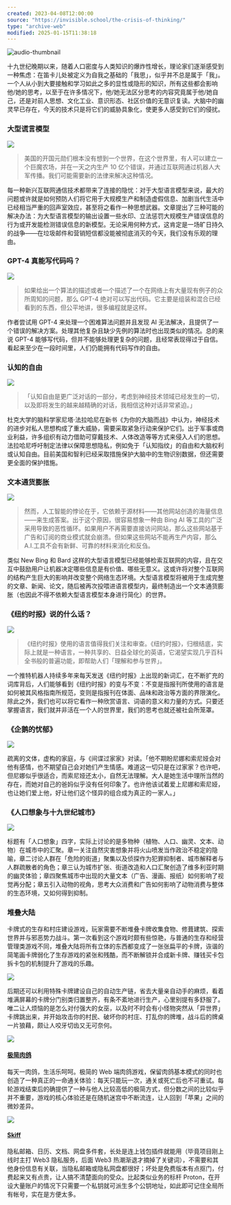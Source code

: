 ```yaml
---
created: 2023-04-08T12:00:00
source: "https://invisible.school/the-crisis-of-thinking/"
type: "archive-web"
modified: 2025-01-15T11:38:18
---
```


![audio-thumbnail](https://invisible.school/content/media/2023/03/Kinokoteikoku----------------_thumb.jpeg?v=1679872296136)

十九世纪晚期以来，随着人口密度与人类知识的爆炸性增长，理论家们逐渐感受到一种焦虑：在笛卡儿处被定义为自我之基础的「我思」，似乎并不总是属于「我」。一个人从小到大要接触和学习如此之多的显性或隐形的知识，所有这些都会影响他/她的思考，以至于在许多情况下，他/她无法区分思考的内容究竟属于他/她自己，还是对前人思想、文化工业、意识形态、社区价值的无意识复读。大脑中的幽灵早已存在，今天的技术只是将它们的威胁具象化，使更多人感受到它们的侵扰。

### 大型谎言模型

![](https://cdn.theatlantic.com/_next/static/images/apple-touch-icon-152x152-aafde20dd981a38fcd549b29b2b3b785.png)

> 美国的开国元勋们根本没有想到一个世界，在这个世界里，有人可以建立一个巨魔农场，并在一天之内生产 10 亿个错误，并通过互联网通过机器人大军传播。我们可能需要新的法律来解决这种情况。

每一种新兴互联网通信技术都带来了连接的隐忧：对于大型语言模型来说，最大的问题或许就是如何预防人们将它用于大规模生产和制造虚假信息、加剧当代生活中已经相当严重的回声室效应，甚至将之看作一种思想武器。文章提出了三种可能的解决办法：为大型语言模型的输出设置一些水印、立法惩罚大规模生产错误信息的行为或开发能检测错误信息的新模型。无论采用何种方式，这肯定是一场旷日持久的战争——在垃圾邮件和营销短信都没能被彻底消灭的今天，我们没有乐观的理由。

### GPT-4 真能写代码吗？

![](https://substackcdn.com/icons/substack/apple-touch-icon-1024x1024.png)

> 如果给出一个算法的描述或者一个描述了一个在网络上有大量现有例子的众所周知的问题，那么 GPT-4 绝对可以写出代码。它主要是组装和混合已经看到的东西，但公平地讲，很多编程就是这样。

作者尝试用 GPT-4 来处理一个困难算法问题并且发现 AI 无法解决，且提供了一个错误的解决方案。处理其他复杂且缺少先例的算法时也出现类似的情况。总的来说 GPT-4 能够写代码，但并不能够处理更复杂的问题，且经常表现得过于自信。看起来至少在一段时间里，人们仍能拥有代码写作的自由。

### 认知的自由

![](https://static.guim.co.uk/images/favicon-32x32.ico)

> 「认知自由是更广泛对话的一部分，考虑到神经技术领域已经发生的一切，以及即将发生的越来越精确的对话，我相信这种对话非常紧迫。」

杜克大学的脑科学家尼塔·法拉哈尼在新书《为你的大脑而战》中认为，神经技术的进步对私人思想构成了重大威胁，需要采取紧急行动来保护它们。出于军事或商业利益，许多组织有动力借助可穿戴技术、人体改造等等方式来侵入人们的思想。法拉哈尼呼吁制定法律以保障思想隐私，例如免于「认知指纹」的自由和大脑权利或认知自由。目前美国和智利已经采取措施保护大脑中的生物识别数据，但还需要更全面的保护措施。

### 文本通货膨胀

![](https://www.newyorker.com/verso/static/the-new-yorker/assets/favicon.ico)

> 然而，人工智能的悖论在于，它依赖于源材料——其他网站创造的海量信息——来生成答案。出于这个原因，很容易想象一种由 Bing AI 等工具的广泛采用导致的恶性循环。如果用户不再需要直接访问网站，那么这些网站基于广告和订阅的商业模式就会崩溃。但如果这些网站不能再生产内容，那么 A.I.工具不会有新鲜、可靠的材料来消化和反刍。

类似 New Bing 和 Bard 这样的大型语言模型已经能够检索互联网的内容，且在交互中鼓励用户让机器决定哪些信息是有价值、哪些无意义。这或许将对整个互联网的结构产生巨大的影响并改变整个网络生态环境。大型语言模型将被用于生成完整的文章、新闻、论文，随后被再次投喂进语言模型内，最终制造出一个文本通货膨胀（也因此不得不依赖大型语言模型本身进行简化）的世界。

### 《纽约时报》说的什么话？

![](https://www.newyorker.com/verso/static/the-new-yorker/assets/favicon.ico)

> 《纽约时报》使用的语言值得我们关注和审查。《纽约时报》，归根结底，实际上就是一种语言，一种共享的、日益全球化的英语，它渴望实现几乎百科全书般的普遍功能，即帮助人们「理解和参与世界」。

一个推特机器人持续多年来每天发送《纽约时报》上出现的新词汇，在不断扩充的词库背后，人们能够看到《纽约时报》的变与不变：不变是指报刊所使用的语言是如何被其风格指南所规范，变则是指报刊在体面、品味和政治等方面的界限演化。除此之外，我们也可以将它看作一种欣赏语言、词语的意义和力量的方式。只要还掌握语言，我们就并非活在一个人的世界里，我们的思考也就还被社会所笼罩。

### 《企鹅的忧郁》

![](https://img1.doubanio.com/favicon.ico)

疏离的文体，虚构的家庭，与《间谍过家家》对读。「他不期盼尼娜和索尼娅会对他有感情，也不期望自己会对她们产生情感。难道这一切只是在过家家？也许吧，但尼娜似乎很适合，而索尼娅还太小，自然无法理解。大人是她生活中理所当然的存在，而她对自己的爸妈似乎没有任何印象了。也许他该试着爱上尼娜和索尼娅，也让她们爱上他，好让他们这个怪异的组合成为真正的一家人。」

### 《人口想象与十九世纪城市》

![](https://img1.doubanio.com/favicon.ico)

标题有「人口想象」四字，实际上讨论的是多物种（植物、人口、幽灵、文本、动物）在城市中的汇聚。章一关注自然灾害想象并将火山喷发当作政治不稳定的隐喻，章二讨论人群在「危险的街道」聚集以及侦探作为犯罪抑制者、城市解释者与人群疏散者的角色；章三认为城市扩张、街道改造和人口汇聚创造了维多利亚时期的幽灵体验；章四聚焦城市中出现的大量文本（广告、漫画、报纸）如何影响了视觉再分配；章五引入动物的视角，思考大众消费和广告如何影响了动物消费与整体的生态环境，又如何得到抑制。

### 堆叠大陆

卡牌式的生存和村庄建设游戏，玩家需要不断堆叠卡牌收集食物、修葺建筑、探索世界并与邪恶势力战斗。第一次看到这个游戏时颇有些惊艳，与普通的生存和经营管理类游戏不同，堆叠大陆将所有立体的东西都变成了一张张扁平的卡牌，诙谐的简笔画卡牌弱化了生存游戏的紧张和残酷，而不断解锁并合成新卡牌、赚钱买卡包拆卡包的机制提升了游戏的乐趣。

![](https://store.steampowered.com/favicon.ico)

后期还可以利用特殊卡牌建设自己的自动生产链，省去大量亲自动手的麻烦，看着堆满屏幕的卡牌分门别类归置整齐，有条不紊地进行生产，心里别提有多舒服了。唯二让人烦恼的是怎么对付强大的女巫，以及时不时会有小怪物突然从「异世界」卡牌跳出来，并开始攻击你的村民、破坏你的村庄、打乱你的牌堆，战斗后的牌桌一片狼藉，颇让人咬牙切齿又无可奈何。

![](https://invisible.school/content/images/2023/03/Rogule.png)

#### [极简肉鸽](https://rogule.com/?ref=invisible.school)‌

每天一肉鸽，生活乐呵呵。极简的 Web 端肉鸽游戏，保留肉鸽基本模式的同时也创造了一种真正的一命通关体验：每天只能玩一次，通关或死亡后也不可重试。每轮游戏结束后的确提供了一种与他人比较高低的极简方式，但分数之间的比较似乎并不重要，游戏的核心体验还是在随机迷宫中不断流连，让人回到「苹果」之间的微妙差异。

![](https://invisible.school/content/images/2023/03/Skiff-1.png)

#### [Skiff](https://skiff.com/?ref=invisible.school)

隐私邮箱、日历、文档、网盘多件套，长处是连上钱包插件就能用（毕竟项目刚上线时主打 Web3 隐私服务，后面 Web3 热潮渐退才摘掉了关键词），不需要和其他身份信息有关联，当隐私邮箱或隐私网盘都很好；坏处是免费版本有点抠门，付费起来又有点贵，让人搞不清楚面向的受众。比起类似业务的标杆 Proton，在开设大量账户的情况下只需要一个私钥就可派生多个公钥地址，如此即可记住全局所有帐号，实在是方便太多。
